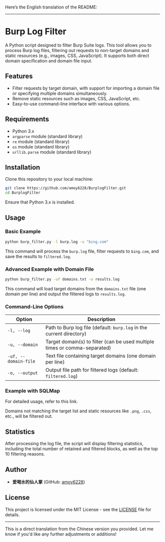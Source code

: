 Here’s the English translation of the README:

---

# Burp Log Filter

A Python script designed to filter Burp Suite logs. This tool allows you to process Burp log files, filtering out requests to non-target domains and static resources (e.g., images, CSS, JavaScript). It supports both direct domain specification and domain file input.

## Features

- Filter requests by target domain, with support for importing a domain file or specifying multiple domains simultaneously.
- Remove static resources such as images, CSS, JavaScript, etc.
- Easy-to-use command-line interface with various options.

## Requirements

- Python 3.x
- `argparse` module (standard library)
- `re` module (standard library)
- `os` module (standard library)
- `urllib.parse` module (standard library)

## Installation

Clone this repository to your local machine:

```bash
git clone https://github.com/amoy6228/BurplogFilter.git
cd BurplogFilter
```

Ensure that Python 3.x is installed.

## Usage

### Basic Example

```bash
python burp_filter.py -l burp.log -u "bing.com"
```

This command will process the `burp.log` file, filter requests to `bing.com`, and save the results to `filtered.log`.

### Advanced Example with Domain File

```bash
python burp_filter.py -uf domains.txt -o results.log
```

This command will load target domains from the `domains.txt` file (one domain per line) and output the filtered logs to `results.log`.

### Command-Line Options

| Option                | Description                                             |
| --------------------- | ------------------------------------------------------- |
| `-l, --log`           | Path to Burp log file (default: `burp.log` in the current directory) |
| `-u, --domain`        | Target domain(s) to filter (can be used multiple times or comma-separated) |
| `-uf, --domain-file`  | Text file containing target domains (one domain per line) |
| `-o, --output`        | Output file path for filtered logs (default: `filtered.log`) |

### Example with SQLMap

For detailed usage, refer to this link.

Domains not matching the target list and static resources like `.png`, `.css`, etc., will be filtered out.

## Statistics

After processing the log file, the script will display filtering statistics, including the total number of retained and filtered blocks, as well as the top 10 filtering reasons.

## Author

- **爱喝水的仙人掌** (GitHub: [amoy6228](https://github.com/amoy6228))

## License

This project is licensed under the MIT License - see the [LICENSE](https://github.com/amoy6228/BurplogFilter/blob/main/LICENSE) file for details.

---

This is a direct translation from the Chinese version you provided. Let me know if you'd like any further adjustments or additions!